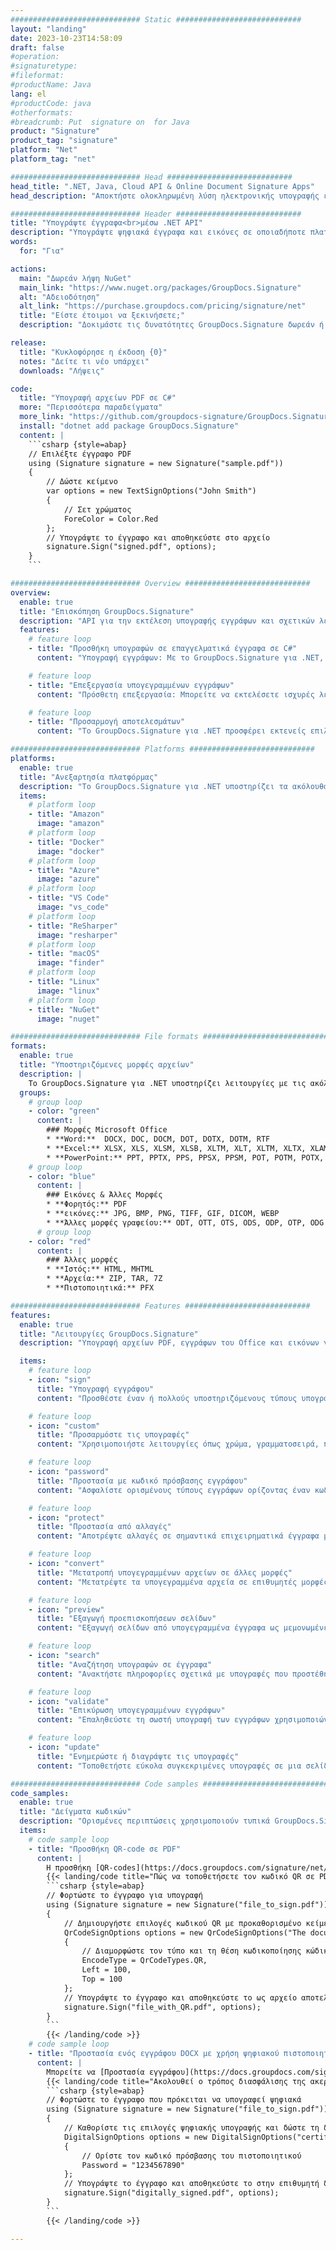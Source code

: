 ```yaml
---
############################# Static ############################
layout: "landing"
date: 2023-10-23T14:58:09
draft: false
#operation: 
#signaturetype: 
#fileformat: 
#productName: Java
lang: el
#productCode: java
#otherformats: 
#breadcrumb: Put  signature on  for Java
product: "Signature"
product_tag: "signature"
platform: "Net"
platform_tag: "net"

############################# Head ############################
head_title: ".NET, Java, Cloud API & Online Document Signature Apps"
head_description: "Αποκτήστε ολοκληρωμένη λύση ηλεκτρονικής υπογραφής εγγράφων για .NET, Java και εφαρμογές που βασίζονται σε cloud. Υπογράψτε κοινές μορφές εγγράφων στο διαδίκτυο χρησιμοποιώντας την απλή λειτουργία μεταφοράς και απόθεσης"

############################# Header ############################
title: "Υπογράψτε έγγραφα<br>μέσω .NET API"
description: "Υπογράψτε ψηφιακά έγγραφα και εικόνες σε οποιαδήποτε πλατφόρμα χρησιμοποιώντας τα ευέλικτα API και τις λύσεις που βασίζονται σε εφαρμογές για προγραμματιστές και τελικούς χρήστες."
words:
  for: "Για"

actions:
  main: "Δωρεάν λήψη NuGet"
  main_link: "https://www.nuget.org/packages/GroupDocs.Signature"
  alt: "Αδειοδότηση"
  alt_link: "https://purchase.groupdocs.com/pricing/signature/net"
  title: "Είστε έτοιμοι να ξεκινήσετε;"
  description: "Δοκιμάστε τις δυνατότητες GroupDocs.Signature δωρεάν ή ζητήστε άδεια"

release:
  title: "Κυκλοφόρησε η έκδοση {0}"
  notes: "Δείτε τι νέο υπάρχει"
  downloads: "Λήψεις"

code:
  title: "Υπογραφή αρχείων PDF σε C#"
  more: "Περισσότερα παραδείγματα"
  more_link: "https://github.com/groupdocs-signature/GroupDocs.Signature-for-.NET"
  install: "dotnet add package GroupDocs.Signature"
  content: |
    ```csharp {style=abap}   
    // Επιλέξτε έγγραφο PDF
    using (Signature signature = new Signature("sample.pdf"))
    {
        // Δώστε κείμενο
        var options = new TextSignOptions("John Smith")
        {
            // Σετ χρώματος
            ForeColor = Color.Red
        };
        // Υπογράψτε το έγγραφο και αποθηκεύστε στο αρχείο
        signature.Sign("signed.pdf", options);
    }
    ```

############################# Overview ############################
overview:
  enable: true
  title: "Επισκόπηση GroupDocs.Signature"
  description: "API για την εκτέλεση υπογραφής εγγράφων και σχετικών λειτουργιών σε εφαρμογές .NET"
  features:
    # feature loop
    - title: "Προσθήκη υπογραφών σε επαγγελματικά έγγραφα σε C#"
      content: "Υπογραφή εγγράφων: Με το GroupDocs.Signature για .NET, μπορείτε να προσθέσετε διάφορους τύπους υπογραφών, όπως κείμενο, εικόνες, γραμμωτούς κώδικες και ψηφιακά πιστοποιητικά, σε έγγραφα PDF και Office. Αυτό το API σάς επιτρέπει να υπογράφετε τα έγγραφά σας με σχεδόν οποιονδήποτε τύπο δεδομένων, συμπεριλαμβανομένων των κρυφών μεταδεδομένων."

    # feature loop
    - title: "Επεξεργασία υπογεγραμμένων εγγράφων"
      content: "Πρόσθετη επεξεργασία: Μπορείτε να εκτελέσετε ισχυρές λειτουργίες σε υπογεγραμμένα έγγραφα χρησιμοποιώντας το GroupDocs.Signature. Αυτό περιλαμβάνει την αναζήτηση για υπάρχουσες υπογραφές εντός των επιχειρηματικών εγγράφων και την επαλήθευση τους χρησιμοποιώντας συγκεκριμένα κριτήρια. Επιπλέον, μπορείτε να ανακτήσετε πληροφορίες εγγράφων και να κάνετε προεπισκόπηση σελίδων μέσω αυτού του .NET API."

    # feature loop
    - title: "Προσαρμογή αποτελεσμάτων"
      content: "Το GroupDocs.Signature για .NET προσφέρει εκτενείς επιλογές προσαρμογής. Μπορείτε να τοποθετήσετε με ακρίβεια τις υπογραφές οπουδήποτε σε μια σελίδα εγγράφου και να προσαρμόσετε την εμφάνισή τους χρησιμοποιώντας μια ποικιλία ρυθμίσεων. Επιπλέον, αυτό το API υποστηρίζει την αποθήκευση επεξεργασμένων εγγράφων σε ένα ευρύ φάσμα υποστηριζόμενων μορφών."

############################# Platforms ############################
platforms:
  enable: true
  title: "Ανεξαρτησία πλατφόρμας"
  description: "Το GroupDocs.Signature για .NET υποστηρίζει τα ακόλουθα λειτουργικά συστήματα, πλαίσια και διαχειριστές πακέτων"
  items:
    # platform loop
    - title: "Amazon"
      image: "amazon"
    # platform loop
    - title: "Docker"
      image: "docker"
    # platform loop
    - title: "Azure"
      image: "azure"
    # platform loop
    - title: "VS Code"
      image: "vs_code"
    # platform loop
    - title: "ReSharper"
      image: "resharper"
    # platform loop
    - title: "macOS"
      image: "finder"
    # platform loop
    - title: "Linux"
      image: "linux"
    # platform loop
    - title: "NuGet"
      image: "nuget"

############################# File formats ############################
formats:
  enable: true
  title: "Υποστηριζόμενες μορφές αρχείων"
  description: |
    Το GroupDocs.Signature για .NET υποστηρίζει λειτουργίες με τις ακόλουθες [μορφές αρχείων](https://docs.groupdocs.com/signature/net/supported-document-formats/).
  groups:
    # group loop
    - color: "green"
      content: |
        ### Μορφές Microsoft Office
        * **Word:**  DOCX, DOC, DOCM, DOT, DOTX, DOTM, RTF
        * **Excel:** XLSX, XLS, XLSM, XLSB, XLTM, XLT, XLTM, XLTX, XLAM, SXC, SpreadsheetML
        * **PowerPoint:** PPT, PPTX, PPS, PPSX, PPSM, POT, POTM, POTX, PPTM
    # group loop
    - color: "blue"
      content: |
        ### Εικόνες & Άλλες Μορφές
        * **Φορητός:** PDF
        * **εικόνες:** JPG, BMP, PNG, TIFF, GIF, DICOM, WEBP
        * **Άλλες μορφές γραφείου:** ODT, OTT, OTS, ODS, ODP, OTP, ODG
      # group loop
    - color: "red"
      content: |
        ### Άλλες μορφές
        * **Ιστός:** HTML, MHTML
        * **Αρχεία:** ZIP, TAR, 7Z
        * **Πιστοποιητικά:** PFX

############################# Features ############################
features:
  enable: true
  title: "Λειτουργίες GroupDocs.Signature"
  description: "Υπογραφή αρχείων PDF, εγγράφων του Office και εικόνων γρήγορα και με ακρίβεια"

  items:
    # feature loop
    - icon: "sign"
      title: "Υπογραφή εγγράφου"
      content: "Προσθέστε έναν ή πολλούς υποστηριζόμενους τύπους υπογραφών με ακρίβεια σε οποιαδήποτε καθορισμένη θέση στα επαγγελματικά έγγραφα."

    # feature loop
    - icon: "custom"
      title: "Προσαρμόστε τις υπογραφές"
      content: "Χρησιμοποιήστε λειτουργίες όπως χρώμα, γραμματοσειρά, περίγραμμα, περιστροφή κ.λπ., για να διαμορφώσετε την εμφάνιση των υπογραφών."

    # feature loop
    - icon: "password"
      title: "Προστασία με κωδικό πρόσβασης εγγράφου"
      content: "Ασφαλίστε ορισμένους τύπους εγγράφων ορίζοντας έναν κωδικό πρόσβασης μετά την υπογραφή."

    # feature loop
    - icon: "protect"
      title: "Προστασία από αλλαγές"
      content: "Αποτρέψτε αλλαγές σε σημαντικά επιχειρηματικά έγγραφα μετά την προσάρτηση μιας υπογραφής με ψηφιακό πιστοποιητικό."

    # feature loop
    - icon: "convert"
      title: "Μετατροπή υπογεγραμμένων αρχείων σε άλλες μορφές"
      content: "Μετατρέψτε τα υπογεγραμμένα αρχεία σε επιθυμητές μορφές, όπως η αποθήκευση ενός εγγράφου του Word ως PDF."

    # feature loop
    - icon: "preview"
      title: "Εξαγωγή προεπισκοπήσεων σελίδων"
      content: "Εξαγωγή σελίδων από υπογεγραμμένα έγγραφα ως μεμονωμένες εικόνες για μελλοντική επεξεργασία."

    # feature loop
    - icon: "search"
      title: "Αναζήτηση υπογραφών σε έγγραφα"
      content: "Ανακτήστε πληροφορίες σχετικά με υπογραφές που προστέθηκαν προηγουμένως σε συγκεκριμένα έγγραφα."

    # feature loop
    - icon: "validate"
      title: "Επικύρωση υπογεγραμμένων εγγράφων"
      content: "Επαληθεύστε τη σωστή υπογραφή των εγγράφων χρησιμοποιώντας λειτουργίες επικύρωσης."

    # feature loop
    - icon: "update"
      title: "Ενημερώστε ή διαγράψτε τις υπογραφές"
      content: "Τοποθετήστε εύκολα συγκεκριμένες υπογραφές σε μια σελίδα, τροποποιήστε το κείμενό τους ή διαγράψτε τις χωρίς προβλήματα."

############################# Code samples ############################
code_samples:
  enable: true
  title: "Δείγματα κωδικών"
  description: "Ορισμένες περιπτώσεις χρησιμοποιούν τυπικά GroupDocs.Signature για λειτουργίες .NET"
  items:
    # code sample loop
    - title: "Προσθήκη QR-code σε PDF"
      content: |
        Η προσθήκη [QR-codes](https://docs.groupdocs.com/signature/net/esign-document-with-qr-code-signature/) σε συγκεκριμένες σελίδες εγγράφων PDF μπορεί να βελτιώσει τις επιχειρηματικές διαδικασίες. Παρακάτω είναι ένα παράδειγμα για το πώς μπορείτε να προσθέσετε έναν κωδικό QR χρησιμοποιώντας το GroupDocs.Signature.
        {{< landing/code title="Πώς να τοποθετήσετε τον κωδικό QR σε PDF.">}}
        ```csharp {style=abap}
        // Φορτώστε το έγγραφο για υπογραφή
        using (Signature signature = new Signature("file_to_sign.pdf"))
        {
            // Δημιουργήστε επιλογές κωδικού QR με προκαθορισμένο κείμενο
            QrCodeSignOptions options = new QrCodeSignOptions("The document is approved by John Smith")
            {
                // Διαμορφώστε τον τύπο και τη θέση κωδικοποίησης κώδικα QR στη σελίδα
                EncodeType = QrCodeTypes.QR,
                Left = 100,
                Top = 100
            };
            // Υπογράψτε το έγγραφο και αποθηκεύστε το ως αρχείο αποτελεσμάτων
            signature.Sign("file_with_QR.pdf", options);
        }
        ```
        {{< /landing/code >}}
    # code sample loop
    - title: "Προστασία ενός εγγράφου DOCX με χρήση ψηφιακού πιστοποιητικού"
      content: |
        Μπορείτε να [Προστασία εγγράφου](https://docs.groupdocs.com/signature/net/esign-document-with-digital-signature/) χρησιμοποιώντας προσωπικές ή εταιρικές υπογραφές που είναι αποθηκευμένες ως ψηφιακά πιστοποιητικά. Τέτοια προστατευόμενα έγγραφα δεν μπορούν να τροποποιηθούν χωρίς να ακυρωθεί η υπογραφή.
        {{< landing/code title="Ακολουθεί ο τρόπος διασφάλισης της ακεραιότητας του εγγράφου.">}}
        ```csharp {style=abap}   
        // Φορτώστε το έγγραφο που πρόκειται να υπογραφεί ψηφιακά
        using (Signature signature = new Signature("file_to_sign.pdf"))
        {
            // Καθορίστε τις επιλογές ψηφιακής υπογραφής και δώστε τη διαδρομή προς το αρχείο πιστοποιητικού
            DigitalSignOptions options = new DigitalSignOptions("certificate.pfx")
            {
                // Ορίστε τον κωδικό πρόσβασης του πιστοποιητικού
                Password = "1234567890"
            };
            // Υπογράψτε το έγγραφο και αποθηκεύστε το στην επιθυμητή διαδρομή
            signature.Sign("digitally_signed.pdf", options);
        }
        ```
        {{< /landing/code >}}

---
```

